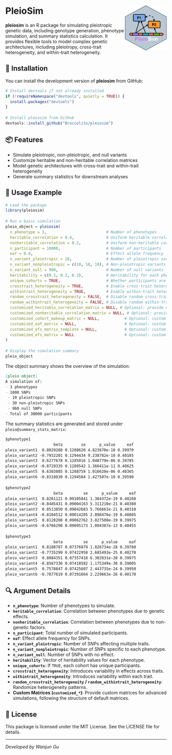 
# PleioSim <a href='https://github.com/Broccolito/pleiosim'><img src='man/figures/logo.png' align="right" height="140"/></a>

<!-- badges: start -->

<!-- badges: end -->

**pleiosim** is an R package for simulating pleiotropic genetic data,
including genotype generation, phenotype simulation, and summary
statistics calculation. It provides flexible tools to model complex
genetic architectures, including pleiotropy, cross-trait heterogeneity,
and within-trait heterogeneity.

## 🚀 Installation

You can install the development version of **pleiosim** from GitHub:

``` r
# Install devtools if not already installed
if (!requireNamespace("devtools", quietly = TRUE)) {
  install.packages("devtools")
}

# Install pleiosim from GitHub
devtools::install_github("Broccolito/pleiosim")
```

## 📦 Features

- Simulate pleiotropic, non-pleiotropic, and null variants
- Customize heritable and non-heritable correlation matrices
- Model genetic architectures with cross-trait and within-trait
  heterogeneity
- Generate summary statistics for downstream analyses

## 📝 Usage Example

``` r
# Load the package
library(pleiosim)

# Run a basic simulation
pleio_object = pleiosim(
  n_phenotype = 3,                          # Number of phenotypes
  heritable_correlation = 0.4,              # Uniform heritable correlation
  nonheritable_correlation = 0.2,           # Uniform non-heritable correlation
  n_participant = 10000,                    # Number of participants
  eaf = 0.4,                                # Effect allele frequency
  n_variant_pleiotropic = 10,               # Number of pleiotropic variants
  n_variant_nonpleiotropic = c(10, 10, 10), # Non-pleiotropic variants per phenotype
  n_variant_null = 960,                     # Number of null variants
  heritability = c(0.1, 0.2, 0.3),          # Heritability for each phenotype
  unique_cohorts = TRUE,                    # Whether participants are unique across cohorts
  crosstrait_heterogeneity = TRUE,          # Enable cross-trait heterogeneity
  withintrait_heterogeneity = TRUE,         # Enable within-trait heterogeneity
  random_crosstrait_heterogeneity = FALSE,  # Disable random cross-trait heterogeneity
  random_withintrait_heterogeneity = FALSE, # Disable random within-trait heterogeneity
  customized_heritable_correlation_matrix = NULL, # Optional: provide custom matrix
  customized_nonheritable_correlation_matrix = NULL, # Optional: provide custom matrix
  customized_cohort_makeup_matrix = NULL,           # Optional: custom cohort structure
  customized_eaf_matrix = NULL,                     # Optional: custom EAF matrix
  customized_efs_matrix_template = NULL,            # Optional: custom EFS template
  customized_efs_matrix = NULL                      # Optional: custom EFS matrix
)

# Display the simulation summary
pleio_object
```

The object summary shows the overview of the simulation:

``` markdown
[pleio object]
A simulation of: 
- 3 phenotypes
- 1000 SNPs
 - 10 pleiotropic SNPs
 - 30 non-pleiotropic SNPs
 - 960 null SNPs
- Total of 30000 participants
```

The summary statistics are generated and stored under
`pleio@summary_stats_matrix`:

``` markdown
$phenotype1
                     beta        se      p_value     eaf
pleio_variant1  0.8029288 0.1288620 4.823870e-10 0.39970
pleio_variant2 -0.7932201 0.1294434 9.238782e-10 0.40105
pleio_variant3  0.6277678 0.1285016 1.048779e-06 0.39785
pleio_variant4 -0.8729335 0.1289542 1.366411e-11 0.40625
pleio_variant5  0.6303885 0.1288759 1.016620e-06 0.40365
pleio_variant6 -0.8310830 0.1294584 1.427507e-10 0.39590

$phenotype2
                     beta         se      p_value     eaf
pleio_variant1  0.8261121 0.09105841 1.384372e-19 0.40260
pleio_variant2 -0.8485431 0.09004163 5.311210e-21 0.40380
pleio_variant3  0.8513850 0.09042683 5.766663e-21 0.40310
pleio_variant4 -0.8104512 0.09014205 2.898476e-19 0.40805
pleio_variant5  0.8120208 0.09062762 3.827500e-19 0.39975
pleio_variant6 -0.6766290 0.09095173 1.094387e-13 0.40455

$phenotype3
                     beta         se      p_value     eaf
pleio_variant1  0.8188787 0.07376879 1.826734e-28 0.39780
pleio_variant2 -0.7735299 0.07422958 2.685493e-25 0.40270
pleio_variant3  0.8084351 0.07357418 6.302031e-28 0.39975
pleio_variant4 -0.8567336 0.07418582 1.175349e-30 0.39805
pleio_variant5  0.7578847 0.07425607 2.443735e-24 0.39950
pleio_variant6 -0.7877619 0.07391664 2.229663e-26 0.40170
```

## 🔍 Argument Details

- **`n_phenotype`**: Number of phenotypes to simulate.
- **`heritable_correlation`**: Correlation between phenotypes due to
  genetic effects.
- **`nonheritable_correlation`**: Correlation between phenotypes due to
  non-genetic factors.
- **`n_participant`**: Total number of simulated participants.
- **`eaf`**: Effect allele frequency for SNPs.
- **`n_variant_pleiotropic`**: Number of SNPs affecting multiple traits.
- **`n_variant_nonpleiotropic`**: Number of SNPs specific to each
  phenotype.
- **`n_variant_null`**: Number of SNPs with no effect.
- **`heritability`**: Vector of heritability values for each phenotype.
- **`unique_cohorts`**: If `TRUE`, each cohort has unique participants.
- **`crosstrait_heterogeneity`**: Introduces variability in effects
  across traits.
- **`withintrait_heterogeneity`**: Introduces variability within each
  trait.
- **`random_crosstrait_heterogeneity` /
  `random_withintrait_heterogeneity`**: Randomize heterogeneity
  patterns.
- **Custom Matrices (`customized_*`)**: Provide custom matrices for
  advanced simulations, following the structure of default matrices.

## 📜 License

This package is licensed under the MIT License. See the LICENSE file for
details.

------------------------------------------------------------------------

*Developed by Wanjun Gu*
